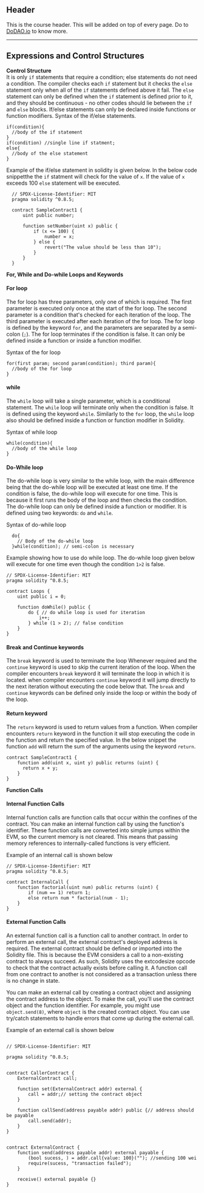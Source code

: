## Header
This is the course header. This will be added on top of every page. Do to [DoDAO.io](https://www.dodao.io) to know more.

 ---
 
 ## Expressions and Control Structures
 
 **Control Structure**        
It is only `if` statements that require a condition; else statements do not need a condition. The compiler checks each `if` statement but it checks the `else` statement 
only when all of the `if` statements defined above it fail. The `else` statement can only be defined when the `if` statement is defined prior to it, and they should be continuous - no other 
codes should lie between the `if` and `else` blocks. If/else statements can only be declared inside functions or function modifiers.
Syntax of the if/else statements.

```
if(condition){
  //body of the if statement
}
if(condition) //single line if statment;
else{ 
  //body of the else statement
}

```

Example of the if/else statement in solidity is given below. In the below code snippetthe the `if` statment will check for the value of `x`. If the value of `x` exceeds 100 `else` statement will be executed.

```solidity
  // SPDX-License-Identifier: MIT
  pragma solidity ^0.8.5;

  contract SampleContract1 {
      uint public number;

      function setNumber(uint x) public {
          if (x <= 100) {
              number = x;
          } else {
              revert("The value should be less than 10");
          }
      }
  }

```
 
 **For, While and Do-while Loops and Keywords**        
#### For loop
The for loop has three parameters, only one of which is required. The first parameter is executed only once at the start of the for loop. The second parameter is a condition that's checked for each iteration of the loop. 
The third parameter is executed after each iteration of the for loop. The for loop is defined by the keyword `for`, and the parameters are separated by a semi-colon (`;`).
The for loop terminates if the condition is false. It can only be defined inside a function or inside a function modifier.

Syntax of the for loop
```solidity
for(first param; second param(condition); third param){
  //body of the for loop
}

```

#### while
The `while` loop will take a single parameter, which is a conditional statement. The `while` loop will terminate only when the condition is false. It is defined using the keyword `while`.
Similarly to the `for` loop, the `while` loop also should be defined inside a function or function modifier in Solidity.

Syntax of while loop
```solidity
while(condition){
  //body of the while loop
}

```

#### Do-While loop
The do-while loop is very similar to the while loop, with the main difference being that the do-while loop will be executed at least one time. If the condition is false, 
the do-while loop will execute for one time. This is because it first runs the body of the loop and then checks the condition. The do-while loop can only be defined 
inside a function or modifier. It is defined using two keywords: `do` and `while`.

Syntax of do-while loop
```solidity
  do{
    // Body of the do-while loop
  }while(condition); // semi-colon is necessary

```
Example showing how to use do while loop. The do-while loop given below will execute for one time even though the condition `1>2` is false.

```solidity
// SPDX-License-Identifier: MIT
pragma solidity ^0.8.5;

contract Loops {
    uint public i = 0;

    function doWhile() public {
        do { // do while loop is used for iteration
            i++;
        } while (1 > 2); // false condition
    }
}
```

#### Break and Continue keywords
The `break` keyword is used to terminate the loop Whenever required and the `continue` keyword is used to skip the current iteration of the loop. When the compiler encounters `break` keyword it will terminate the loop in which it is located.
when compiler encounters `continue` keyword it will jump directly to the next iteration without executing the code below that. The `break` and `continue` keywords can be defined only inside the loop or within the body of the loop.

#### Return keyword
The `return` keyword is used to return values from a function. When compiler encounters `return` keyword in the function it will stop executing the code in the function and return the specified value.
In the below snippet the function `add` will return the sum of the arguments using the keyword `return`.
```solidity
contract SampleContract1 {
    function add(uint x, uint y) public returns (uint) {
      return x + y;
    }
}

```
 
 **Function Calls**        
#### Internal Function Calls
Internal function calls are function calls that occur within the confines of the contract. You can make an internal function call by using the function's identifier.
These function calls are converted into simple jumps within the EVM, so the current memory is not cleared. This means that passing memory references to internally-called functions is very efficient.

Example of an internal call is shown below

```solidity
// SPDX-License-Identifier: MIT
pragma solidity ^0.8.5;

contract InternalCall {
    function factorial(uint num) public returns (uint) {
        if (num == 1) return 1;
        else return num * factorial(num - 1);
    }
}

```

#### External Function Calls
An external function call is a function call to another contract. In order to perform an external call, the external contract's deployed address is required. The external contract should be defined or imported into the Solidity file. 
This is because the EVM considers a call to a non-existing contract to always succeed. As such, Solidity uses the extcodesize opcode to check that the contract actually exists before calling it. A function call from one contract to 
another is not considered as a transaction unless there is no change in state.

You can make an external call by creating a contract object and assigning the contract address to the object. To make the call, you'll use the contract object and the function identifier. For example, you might use `object.send(8)`, 
where `object` is the created contract object. You can use try/catch statements to handle errors that come up during the external call.

Example of an external call is shown below

```solidity

// SPDX-License-Identifier: MIT

pragma solidity ^0.8.5;


contract CallerContract {
    ExternalContract call;

    function set(ExternalContract addr) external {
        call = addr;// setting the contract object
    }

    function callSend(address payable addr) public {// address should be payable
        call.send(addr);
    }
}


contract ExternalContract {
    function send(address payable addr) external payable {
        (bool sucess, ) = addr.call{value: 100}(""); //sending 100 wei
        require(sucess, "transaction failed"); 
    }

    receive() external payable {}
}


```
 
 
